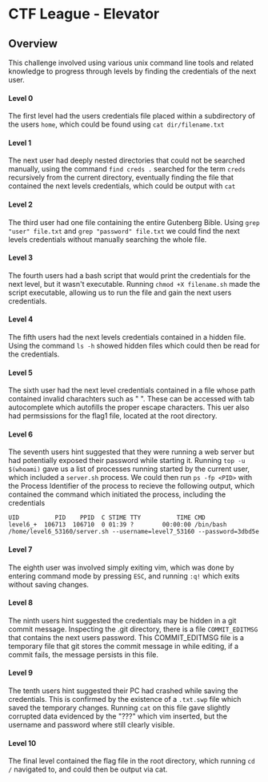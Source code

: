 # CTF League - Elevator

## Overview
This challenge involved using various unix command line tools and related knowledge to progress through levels by finding the credentials of the next user.

#### Level 0
The first level had the users credentials file placed within a subdirectory of the users `home`, which could be found using `cat dir/filename.txt`

#### Level 1
The next user had deeply nested directories that could not be searched manually, using the command `find creds .` searched for the term `creds` recursively from the current directory, eventually finding the file that contained the next levels credentials, which could be output with `cat`

#### Level 2
The third user had one file containing the entire Gutenberg Bible. Using `grep "user" file.txt` and `grep "password" file.txt` we could find the next levels credentials without manually searching the whole file.

#### Level 3
The fourth users had a bash script that would print the credentials for the next level, but it wasn't executable. Running `chmod +X filename.sh` made the script executable, allowing us to run the file and gain the next users credentials.

#### Level 4
The fifth users had the next levels credentials contained in a hidden file. Using the command `ls -h` showed hidden files which could then be read for the credentials. 

#### Level 5
The sixth user had the next level credentials contained in a file whose path contained invalid charachters such as " ". These can be accessed with tab autocomplete which autofills the proper escape characters. This uer also had permsissions for the flag1 file, located at the root directory.

#### Level 6
The seventh  users  hint suggested that they were running a web server but had potentially exposed their password while starting it. Running `top -u $(whoami)` gave us a list of processes running started by the current user, which included a `server.sh` process. We could then run `ps -fp <PID>` with the Process Identifier of the process to recieve the following output, which contained the command which initiated the process, including the credentials
```
UID          PID    PPID  C STIME TTY          TIME CMD
level6_+  106713  106710  0 01:39 ?        00:00:00 /bin/bash /home/level6_53160/server.sh --username=level7_53160 --password=3dbd5e
```

#### Level 7
The eighth user was involved simply exiting vim, which was done by entering command mode by pressing `ESC`, and running `:q!` which exits without saving changes.

#### Level 8
The ninth users hint suggested the credentials may be hidden in a git commit message. Inspecting the .git directory, there is a file `COMMIT_EDITMSG` that contains the next users password. This COMMIT_EDITMSG file is a temporary file that git stores the commit message in while editing, if a commit fails, the message persists in this file.

#### Level 9
The tenth users hint suggested their PC had crashed while saving the credentials. This is confirmed by the existence of a `.txt.swp` file which saved the temporary changes. Running `cat` on this file gave slightly corrupted data evidenced by the "???" which vim inserted, but the username and password where still clearly visible.

#### Level 10
The final level contained the flag file in the root directory, which running `cd /` navigated to, and could then be output via cat.

